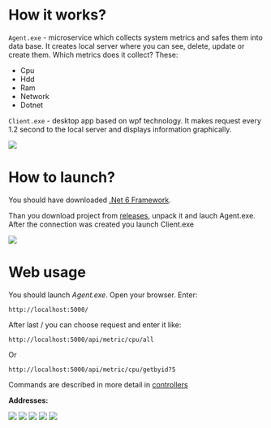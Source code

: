 # How it works?
```Agent.exe``` - microservice which collects system metrics and safes them into data base. It creates local server where you can see, delete, update or create them. Which metrics does it collect? These:

- Cpu
- Hdd
- Ram
- Network
- Dotnet

```Client.exe``` - desktop app based on wpf technology. It makes request every 1.2 second to the local server and displays information graphically.


![](https://github.com/ddoo5/Metrics-Client/blob/vid/video/exampleofwork.png)


# How to launch?
You should have downloaded [.Net 6 Framework](https://dotnet.microsoft.com/en-us/download/dotnet/6.0).

Than you download project from [releases](https://github.com/ddoo5/Metrics-Client/releases), unpack it and lauch Agent.exe. After the connection was created you launch Client.exe


![](https://github.com/ddoo5/Metrics-Client/blob/vid/video/how%20to%20launch.png)

# Web usage
You should launch *Agent.exe*. Open your browser. Enter: 

```http://localhost:5000/```

After last / you can choose request and enter it like: 

```http://localhost:5000/api/metric/cpu/all```

Or

```http://localhost:5000/api/metric/cpu/getbyid?5```

Commands are described in more detail in [controllers](https://github.com/ddoo5/Metrics-Client/tree/main/Metrics%20Client%20Code/Agent/Controllers)

**Addresses:**


![](https://github.com/ddoo5/Metrics-Client/blob/vid/video/cpuexample.png)
![](https://github.com/ddoo5/Metrics-Client/blob/vid/video/dotnetexample.png)
![](https://github.com/ddoo5/Metrics-Client/blob/vid/video/hddexample.png)
![](https://github.com/ddoo5/Metrics-Client/blob/vid/video/networkexample.png)
![](https://github.com/ddoo5/Metrics-Client/blob/vid/video/ramexample.png)
